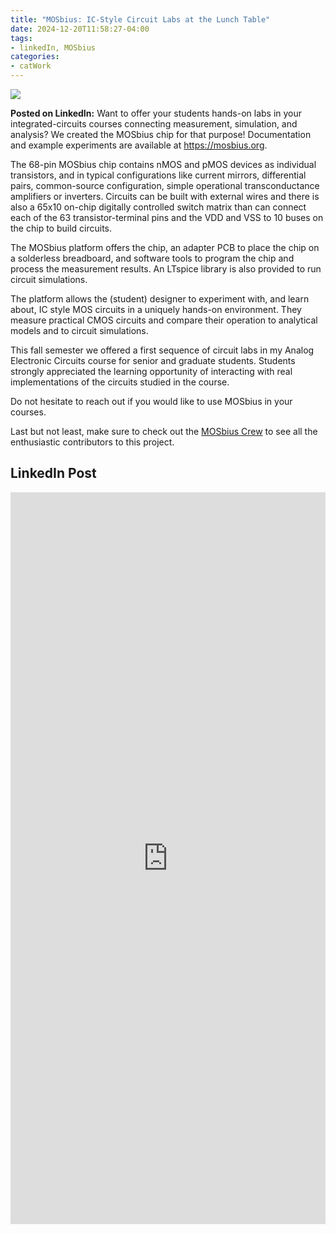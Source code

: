```yaml
---
title: "MOSbius: IC-Style Circuit Labs at the Lunch Table"
date: 2024-12-20T11:58:27-04:00
tags: 
- linkedIn, MOSbius
categories:
- catWork
---
```


![](mosbius_overview.jpeg)

**Posted on LinkedIn:** Want to offer your students hands-on labs in your integrated-circuits courses connecting measurement, simulation, and analysis? We created the MOSbius chip for that purpose! Documentation and example experiments are available at https://mosbius.org. 

The 68-pin MOSbius chip contains nMOS and pMOS devices as individual transistors, and in typical configurations like current mirrors, differential pairs, common-source configuration, simple operational transconductance amplifiers or inverters. Circuits can be built with external wires and there is also a 65x10 on-chip digitally controlled switch matrix than can connect each of the 63 transistor-terminal pins and the VDD and VSS to 10 buses on the chip to build circuits.

The MOSbius platform offers the chip, an adapter PCB to place the chip on a solderless breadboard, and software tools to program the chip and process the measurement results. An LTspice library is also provided to run circuit simulations.

The platform allows the (student) designer to experiment with, and learn about, IC style MOS circuits in a uniquely hands-on environment. They measure practical CMOS circuits and compare their operation to analytical models and to circuit simulations.

This fall semester we offered a first sequence of circuit labs in my Analog Electronic Circuits course for senior and graduate students. Students strongly appreciated the learning opportunity of interacting with real implementations of the circuits studied in the course. 

Do not hesitate to reach out if you would like to use MOSbius in your courses. 

Last but not least, make sure to check out the [MOSbius Crew](https://mosbius.org/9_back_matter/acknowledgments.html) to see all the enthusiastic contributors to this project.

## LinkedIn Post

<iframe src="https://www.linkedin.com/embed/feed/update/urn:li:share:7274878089208160256" height="1171" width="504" frameborder="0" allowfullscreen="" title="Embedded post"></iframe>